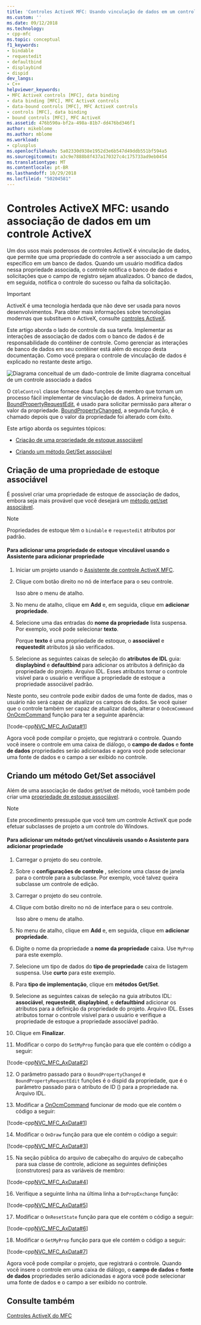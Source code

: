 ```yaml
---
title: 'Controles ActiveX MFC: Usando vinculação de dados em um controle ActiveX | Microsoft Docs'
ms.custom: ''
ms.date: 09/12/2018
ms.technology:
- cpp-mfc
ms.topic: conceptual
f1_keywords:
- bindable
- requestedit
- defaultbind
- displaybind
- dispid
dev_langs:
- C++
helpviewer_keywords:
- MFC ActiveX controls [MFC], data binding
- data binding [MFC], MFC ActiveX controls
- data-bound controls [MFC], MFC ActiveX controls
- controls [MFC], data binding
- bound controls [MFC], MFC ActiveX
ms.assetid: 476b590a-bf2a-498a-81b7-dd476bd346f1
author: mikeblome
ms.author: mblome
ms.workload:
- cplusplus
ms.openlocfilehash: 5a02330d938e1952d3e6b547d49ddb551bf594a5
ms.sourcegitcommit: a3c9e7888b8f437a170327c4c175733ad9eb0454
ms.translationtype: MT
ms.contentlocale: pt-BR
ms.lasthandoff: 10/29/2018
ms.locfileid: "50204581"
---
```

# <a name="mfc-activex-controls-using-data-binding-in-an-activex-control"></a>Controles ActiveX MFC: usando associação de dados em um controle ActiveX

Um dos usos mais poderosos de controles ActiveX é vinculação de dados, que permite que uma propriedade do controle a ser associado a um campo específico em um banco de dados. Quando um usuário modifica dados nessa propriedade associada, o controle notifica o banco de dados e solicitações que o campo de registro sejam atualizados. O banco de dados, em seguida, notifica o controle do sucesso ou falha da solicitação.

>[!IMPORTANT]
> ActiveX é uma tecnologia herdada que não deve ser usada para novos desenvolvimentos. Para obter mais informações sobre tecnologias modernas que substituem o ActiveX, consulte [controles ActiveX](activex-controls.md).

Este artigo aborda o lado de controle da sua tarefa. Implementar as interações de associação de dados com o banco de dados é de responsabilidade do contêiner de controle. Como gerenciar as interações de banco de dados em seu contêiner está além do escopo desta documentação. Como você prepara o controle de vinculação de dados é explicado no restante deste artigo.

![Diagrama conceitual de um dado&#45;controle de limite](../mfc/media/vc374v1.gif "vc374v1") diagrama conceitual de um controle associado a dados

O `COleControl` classe fornece duas funções de membro que tornam um processo fácil implementar de vinculação de dados. A primeira função, [BoundPropertyRequestEdit](../mfc/reference/colecontrol-class.md#boundpropertyrequestedit), é usado para solicitar permissão para alterar o valor da propriedade. [BoundPropertyChanged](../mfc/reference/colecontrol-class.md#boundpropertychanged), a segunda função, é chamado depois que o valor da propriedade foi alterado com êxito.

Este artigo aborda os seguintes tópicos:

- [Criação de uma propriedade de estoque associável](#vchowcreatingbindablestockproperty)

- [Criando um método Get/Set associável](#vchowcreatingbindablegetsetmethod)

##  <a name="vchowcreatingbindablestockproperty"></a> Criação de uma propriedade de estoque associável

É possível criar uma propriedade de estoque de associação de dados, embora seja mais provável que você desejará um [método get/set associável](#vchowcreatingbindablegetsetmethod).

> [!NOTE]
>  Propriedades de estoque têm o `bindable` e `requestedit` atributos por padrão.

#### <a name="to-add-a-bindable-stock-property-using-the-add-property-wizard"></a>Para adicionar uma propriedade de estoque vinculável usando o Assistente para adicionar propriedade

1. Iniciar um projeto usando o [Assistente de controle ActiveX MFC](../mfc/reference/mfc-activex-control-wizard.md).

1. Clique com botão direito no nó de interface para o seu controle.

   Isso abre o menu de atalho.

1. No menu de atalho, clique em **Add** e, em seguida, clique em **adicionar propriedade**.

1. Selecione uma das entradas do **nome da propriedade** lista suspensa. Por exemplo, você pode selecionar **texto**.

   Porque **texto** é uma propriedade de estoque, o **associável** e **requestedit** atributos já são verificados.

1. Selecione as seguintes caixas de seleção do **atributos de IDL** guia: **displaybind** e **defaultbind** para adicionar os atributos à definição da propriedade do projeto. Arquivo IDL. Esses atributos tornar o controle visível para o usuário e verifique a propriedade de estoque a propriedade associável padrão.

Neste ponto, seu controle pode exibir dados de uma fonte de dados, mas o usuário não será capaz de atualizar os campos de dados. Se você quiser que o controle também ser capaz de atualizar dados, alterar o `OnOcmCommand` [OnOcmCommand](../mfc/mfc-activex-controls-subclassing-a-windows-control.md) função para ter a seguinte aparência:

[!code-cpp[NVC_MFC_AxData#1](../mfc/codesnippet/cpp/mfc-activex-controls-using-data-binding-in-an-activex-control_1.cpp)]

Agora você pode compilar o projeto, que registrará o controle. Quando você insere o controle em uma caixa de diálogo, o **campo de dados** e **fonte de dados** propriedades serão adicionadas e agora você pode selecionar uma fonte de dados e o campo a ser exibido no controle.

##  <a name="vchowcreatingbindablegetsetmethod"></a> Criando um método Get/Set associável

Além de uma associação de dados get/set de método, você também pode criar uma [propriedade de estoque associável](#vchowcreatingbindablestockproperty).

> [!NOTE]
>  Este procedimento pressupõe que você tem um controle ActiveX que pode efetuar subclasses de projeto a um controle do Windows.

#### <a name="to-add-a-bindable-getset-method-using-the-add-property-wizard"></a>Para adicionar um método get/set vinculáveis usando o Assistente para adicionar propriedade

1. Carregar o projeto do seu controle.

1. Sobre o **configurações de controle** , selecione uma classe de janela para o controle para a subclasse. Por exemplo, você talvez queira subclasse um controle de edição.

1. Carregar o projeto do seu controle.

1. Clique com botão direito no nó de interface para o seu controle.

   Isso abre o menu de atalho.

1. No menu de atalho, clique em **Add** e, em seguida, clique em **adicionar propriedade**.

1. Digite o nome da propriedade a **nome da propriedade** caixa. Use `MyProp` para este exemplo.

1. Selecione um tipo de dados do **tipo de propriedade** caixa de listagem suspensa. Use **curto** para este exemplo.

1. Para **tipo de implementação**, clique em **métodos Get/Set**.

9. Selecione as seguintes caixas de seleção na guia atributos IDL: **associável**, **requestedit**, **displaybind**, e **defaultbind** adicionar os atributos para a definição da propriedade do projeto. Arquivo IDL. Esses atributos tornar o controle visível para o usuário e verifique a propriedade de estoque a propriedade associável padrão.

10. Clique em **Finalizar**.

11. Modificar o corpo do `SetMyProp` função para que ele contém o código a seguir:

   [!code-cpp[NVC_MFC_AxData#2](../mfc/codesnippet/cpp/mfc-activex-controls-using-data-binding-in-an-activex-control_2.cpp)]

12. O parâmetro passado para o `BoundPropertyChanged` e `BoundPropertyRequestEdit` funções é o dispid da propriedade, que é o parâmetro passado para o atributo de ID () para a propriedade na. Arquivo IDL.

13. Modificar a [OnOcmCommand](../mfc/mfc-activex-controls-subclassing-a-windows-control.md) funcionar de modo que ele contém o código a seguir:

   [!code-cpp[NVC_MFC_AxData#1](../mfc/codesnippet/cpp/mfc-activex-controls-using-data-binding-in-an-activex-control_1.cpp)]

14. Modificar o `OnDraw` função para que ele contém o código a seguir:

   [!code-cpp[NVC_MFC_AxData#3](../mfc/codesnippet/cpp/mfc-activex-controls-using-data-binding-in-an-activex-control_3.cpp)]

15. Na seção pública do arquivo de cabeçalho do arquivo de cabeçalho para sua classe de controle, adicione as seguintes definições (construtores) para as variáveis de membro:

   [!code-cpp[NVC_MFC_AxData#4](../mfc/codesnippet/cpp/mfc-activex-controls-using-data-binding-in-an-activex-control_4.h)]

16. Verifique a seguinte linha na última linha a `DoPropExchange` função:

   [!code-cpp[NVC_MFC_AxData#5](../mfc/codesnippet/cpp/mfc-activex-controls-using-data-binding-in-an-activex-control_5.cpp)]

17. Modificar o `OnResetState` função para que ele contém o código a seguir:

   [!code-cpp[NVC_MFC_AxData#6](../mfc/codesnippet/cpp/mfc-activex-controls-using-data-binding-in-an-activex-control_6.cpp)]

18. Modificar o `GetMyProp` função para que ele contém o código a seguir:

   [!code-cpp[NVC_MFC_AxData#7](../mfc/codesnippet/cpp/mfc-activex-controls-using-data-binding-in-an-activex-control_7.cpp)]

Agora você pode compilar o projeto, que registrará o controle. Quando você insere o controle em uma caixa de diálogo, o **campo de dados** e **fonte de dados** propriedades serão adicionadas e agora você pode selecionar uma fonte de dados e o campo a ser exibido no controle.

## <a name="see-also"></a>Consulte também

[Controles ActiveX do MFC](../mfc/mfc-activex-controls.md)

